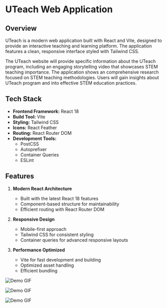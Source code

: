 # UTeach Web Application

## Overview
UTeach is a modern web application built with React and Vite, designed to provide an interactive teaching and learning platform. The application features a clean, responsive interface styled with Tailwind CSS.

The UTeach website will provide specific information about the UTeach program, including an engaging storytelling video that showcases STEM teaching importance. The application shows an comprehensive research focused on STEM teaching methodologies. Users will gain insights about UTeach program and into effective STEM education practices.

## Tech Stack
- **Frontend Framework:** React 18
- **Build Tool:** Vite
- **Styling:** Tailwind CSS
- **Icons:** React Feather
- **Routing:** React Router DOM
- **Development Tools:**
  - PostCSS
  - Autoprefixer
  - Container Queries
  - ESLint

## Features
1. **Modern React Architecture**
   - Built with the latest React 18 features
   - Component-based structure for maintainability
   - Efficient routing with React Router DOM

2. **Responsive Design**
   - Mobile-first approach
   - Tailwind CSS for consistent styling
   - Container queries for advanced responsive layouts

3. **Performance Optimized**
   - Vite for fast development and building
   - Optimized asset handling
   - Efficient bundling
  


  ![Demo GIF](https://media2.giphy.com/media/v1.Y2lkPTc5MGI3NjExeHU2NGt6M3RxcnJyNTl6MHZmamtmM3F6eTI5dXcwZmkwOXM5aHpndiZlcD12MV9pbnRlcm5hbF9naWZfYnlfaWQmY3Q9Zw/ckpKyGrGQa6bvq3BKx/giphy.gif)

![Demo GIF](https://media4.giphy.com/media/v1.Y2lkPTc5MGI3NjExbG92ZnplNXY0dmE3cmNvNzZ4YmhhYTc5YjV4ODJlY2lkcHA5N2tyZyZlcD12MV9pbnRlcm5hbF9naWZfYnlfaWQmY3Q9Zw/J5Fes0JRtmjNNkow1y/giphy.gif)


![Demo GIF](https://media3.giphy.com/media/v1.Y2lkPTc5MGI3NjExYjYwMzhxbWxyeTZkdnZ4NDRrYmpqNTBjdXBrYnlqaDlqMTB6YTVlOSZlcD12MV9naWZzX3NlYXJjaCZjdD1n/VkuaCQEE5XHSrJGxGk/giphy.gif)



